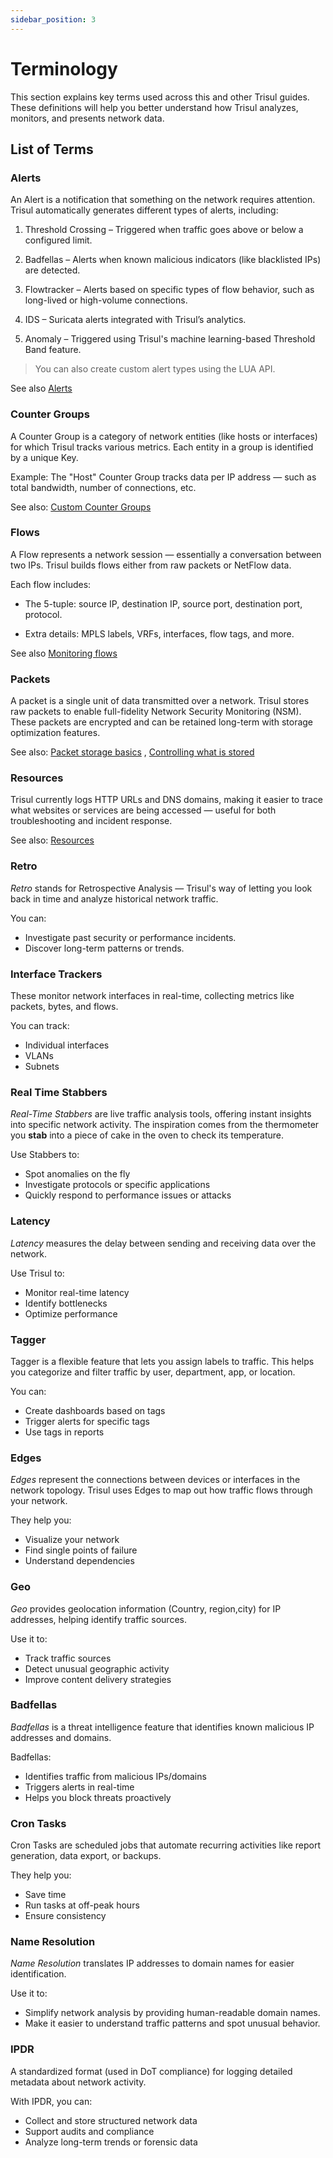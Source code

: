 ```yaml
---
sidebar_position: 3
---
```


# Terminology

This section explains key terms used across this and other Trisul guides. These definitions will help you better understand how Trisul analyzes, monitors, and presents network data.

## List of Terms

### Alerts

An Alert is a notification that something on the network requires attention. Trisul automatically generates different types of alerts, including:

1. Threshold Crossing – Triggered when traffic goes above or below a configured limit.

2. Badfellas – Alerts when known malicious indicators (like blacklisted IPs) are detected.

3. Flowtracker – Alerts based on specific types of flow behavior, such as long-lived or high-volume connections.

4. IDS – Suricata alerts integrated with Trisul’s analytics.

5. Anomaly – Triggered using Trisul's machine learning-based Threshold Band feature.

> You can also create custom alert types using the LUA API.

See also [Alerts](/docs/ug/alerts)

### Counter Groups

A Counter Group is a category of network entities (like hosts or interfaces) for which Trisul tracks various metrics. Each entity in a group is identified by a unique Key.

Example:
The "Host" Counter Group tracks data per IP address — such as total bandwidth, number of connections, etc.

See also: [Custom Counter Groups](/docs/ug/cg/custom)

### Flows

A Flow represents a network session — essentially a conversation between two IPs. Trisul builds flows either from raw packets or NetFlow data.

Each flow includes:

- The 5-tuple: source IP, destination IP, source port, destination port, protocol.

- Extra details: MPLS labels, VRFs, interfaces, flow tags, and more.

See also [Monitoring flows](/docs/ug/flow)

### Packets

A packet is a single unit of data transmitted over a network. Trisul stores raw packets to enable full-fidelity Network Security Monitoring (NSM). These packets are encrypted and can be retained long-term with storage optimization features.

See also: [Packet storage basics](/docs/ug/caps/fullcontent) , [Controlling what is stored](/docs/ug/caps/packetstorage)

### Resources

Trisul currently logs HTTP URLs and DNS domains, making it easier to trace what websites or services are being accessed — useful for both troubleshooting and incident response.

See also: [Resources](/docs/ug/resources/url)

### Retro

*Retro* stands for Retrospective Analysis — Trisul's way of letting you look back in time and analyze historical network traffic.

You can:

- Investigate past security or performance incidents.
- Discover long-term patterns or trends.

### Interface Trackers

These monitor network interfaces in real-time, collecting metrics like packets, bytes, and flows.

You can track:

- Individual interfaces
- VLANs
- Subnets

### Real Time Stabbers

*Real-Time Stabbers* are live traffic analysis tools, offering instant insights into specific network activity. The inspiration comes from the thermometer you **stab** into a piece of cake in the oven to check its temperature.

Use Stabbers to:

- Spot anomalies on the fly
- Investigate protocols or specific applications
- Quickly respond to performance issues or attacks

### Latency

*Latency* measures the delay between sending and receiving data over the network.

Use Trisul to:

- Monitor real-time latency
- Identify bottlenecks
- Optimize performance

### Tagger

Tagger is a flexible feature that lets you assign labels to traffic. This helps you categorize and filter traffic by user, department, app, or location.

You can:

- Create dashboards based on tags
- Trigger alerts for specific tags
- Use tags in reports

### Edges

*Edges* represent the connections between devices or interfaces in the network topology. Trisul uses Edges to map out how traffic flows through your network.

They help you:

- Visualize your network
- Find single points of failure
- Understand dependencies

### Geo

*Geo* provides geolocation information (Country, region,city) for IP addresses, helping identify traffic sources.

Use it to:

- Track traffic sources
- Detect unusual geographic activity
- Improve content delivery strategies



### Badfellas

*Badfellas* is a threat intelligence feature that identifies known malicious IP addresses and domains.

Badfellas:

- Identifies traffic from malicious IPs/domains
- Triggers alerts in real-time
- Helps you block threats proactively

### Cron Tasks

Cron Tasks are scheduled jobs that automate recurring activities like report generation, data export, or backups.

They help you:

- Save time
- Run tasks at off-peak hours
- Ensure consistency

### Name Resolution

*Name Resolution* translates IP addresses to domain names for easier identification.

Use it to:

- Simplify network analysis by providing human-readable domain names.
- Make it easier to understand traffic patterns and spot unusual behavior.

### IPDR

A standardized format (used in DoT compliance) for logging detailed metadata about network activity.

With IPDR, you can:

- Collect and store structured network data
- Support audits and compliance
- Analyze long-term trends or forensic data